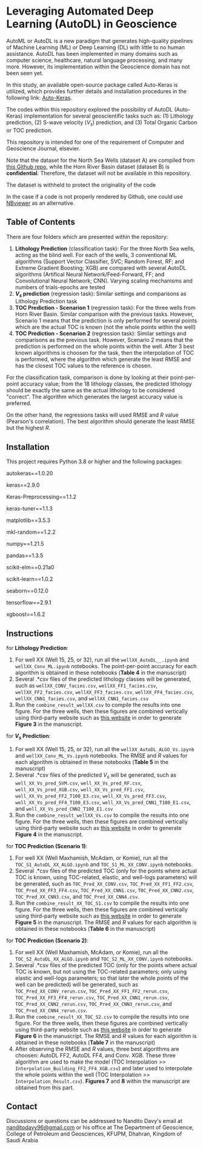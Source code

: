 # Leveraging Automated Deep Learning (AutoDL) in Geoscience

AutoML or AutoDL is a new paradigm that generates high-quality pipelines of Machine Learning (ML) or Deep Learning (DL) with little to no human assistance. AutoDL has been implemented in many domains such as computer science, healthcare, natural language processing, and many more. However, its implementation within the Geoscience domain has not been seen yet.

In this study, an available open-source package called Auto-Keras is utilized, which provides further details and installation procedures in the following link: [Auto-Keras](https://autokeras.com/).


The codes within this repository explored the possibility of AutoDL (Auto-Keras) implementation for several geoscientific tasks such as: (1) Lithology prediction, (2) S-wave velocity ($V_s$) prediction, and (3) Total Organic Carbon or TOC prediction.

This repository is intended for one of the requirement of Computer and Geoscience Journal, elsevier.

Note that the dataset for the North Sea Wells (dataset A) are compiled from [this Github repo](https://github.com/bolgebrygg/MalenoV), while the Horn River Basin dataset (dataset B) is **confidential**. Therefore, the dataset will not be available in this repository.

The dataset is withheld to protect the originality of the code

In the case if a code is not properly rendered by Github, one could use [NBviewer](https://nbviewer.org/) as an alternative.

## Table of Contents
There are four folders which are presented within the repository:
1) **Lithology Prediction** (classification task): For the three North Sea wells, acting as the blind well. For each of the wells, 3 conventional ML algorithms (Support Vector Classifier, SVC; Random Forest, RF; and Extreme Gradient Boosting; XGB) are compared with several AutoDL algorithms (Artifical Neural Network/Feed-Forward, FF; and Convolutional Neural Network; CNN). Varying scaling mechanisms and numbers of trials-epochs are tested
2) **$V_s$ prediction** (regression task): Similar settings and comparisons as Lithology Prediction task
3) **TOC Prediction - Scenarion 1** (regression task): For the three wells from Horn River Basin. Similar comparison with the previous tasks. However, Scenario 1 means that the prediction is only performed for several points which are the actual TOC is known (not the whole points within the well)
4) **TOC Prediction - Scenarion 2** (regression task): Similar settings and comparisons as the previous task. However, Scenario 2 means that the prediction is performed on the whole points within the well. After 3 best known algorithms is choosen for the task, then the interpolation of TOC is performed, where the algorithm which generate the least RMSE and has the closest TOC values to the reference is chosen.

For the classification task, comparison is done by looking at their point-per-point accuracy value; from the 18 lithology classes, the predicted lithology should be exactly the same as the actual lithology to be considered "correct". The algorithm which generates the largest accuracy value is preferred.

On the other hand, the regressions tasks will used RMSE and $R$ value (Pearson's correlation). The best algorithm should generate the least RMSE but the highest $R$.

## Installation

This project requires Python 3.8 or higher and the following packages:

autokeras==1.0.20

keras==2.9.0

Keras-Preprocessing==1.1.2

keras-tuner==1.1.3

matplotlib==3.5.3

mkl-random==1.2.2

numpy==1.21.5

pandas==1.3.5

scikit-elm==0.21a0

scikit-learn==1.0.2

seaborn==0.12.0

tensorflow==2.9.1

xgboost==1.6.2

## Instructions
for **Lithology Prediction**:
1. For well XX (Well 15, 25, or 32), run all the `wellXX_AutoDL__.ipynb` and `wellXX_Conv_ML.ipynb` notebooks. The point-per-point accuracy for each algorithm is obtained in these notebooks (**Table 4** in the manuscript)
2. Several .*csv files of the predicted lithology classes will be generated, such as `wellXX_CONV_facies.csv`, `wellXX_FF1_facies.csv`, `wellXX_FF2_facies.csv`, `wellXX_FF3_facies.csv`, `wellXX_FF4_facies.csv`, `wellXX_CNN1_facies.csv`, and `wellXX_CNN1_facies.csv`
3. Run the `combine_result_wellXX.csv` to compile the results into one figure. For the three wells, then these figures are combined vertically using third-party website such as [this website](https://photo333.com/merge-png.php) in order to generate **Figure 3** in the manuscript.

for **$V_s$ Prediction**:
1. For well XX (Well 15, 25, or 32), run all the `wellXX_AutoDL_ALGO_Vs.ipynb` and `wellXX_Conv_ML_Vs.ipynb` notebooks. The RMSE and $R$ values for each algorithm is obtained in these notebooks (**Table 5** in the manuscript)
2. Several .*csv files of the predicted $V_s$ will be generated, such as `well_XX_Vs_pred_SVM.csv`, `well_XX_Vs_pred_RF.csv`, `well_XX_Vs_pred_XGB.csv`, `well_XX_Vs_pred_FF1.csv`, `well_XX_Vs_pred_FF2_T100_E3.csv`, `well_XX_Vs_pred_FF3.csv`, `well_XX_Vs_pred_FF4_T100_E3.csv`, `well_XX_Vs_pred_CNN1_T100_E1.csv`, and `well_XX_Vs_pred_CNN2_T100_E1.csv`
3. Run the `combine_result_wellXX_Vs.csv` to compile the results into one figure. For the three wells, then these figures are combined vertically using third-party website such as [this website](https://photo333.com/merge-png.php) in order to generate **Figure 4** in the manuscript.

for **TOC Prediction (Scenario 1)**:
1. For well XX (Well Maxhamish, McAdam, or Komie), run all the `TOC_S1_AutoDL_XX_ALGO.ipynb` and `TOC_S1_ML_XX_CONV.ipynb` notebooks. 
2. Several .*csv files of the predicted TOC (only for the points where actual TOC is known, using TOC-related, elastic, and well-logs parameters) will be generated, such as `TOC_Pred_XX_CONV.csv`, `TOC_Pred_XX_FF1_FF2.csv`, `TOC_Pred_XX_FF3_FF4.csv`, `TOC_Pred_XX_CNN1.csv`, `TOC_Pred_XX_CNN2.csv`, `TOC_Pred_XX_CNN3.csv`, and `TOC_Pred_XX_CNN4.csv`.
3. Run the `combine_result_XX_TOC_S1.csv` to compile the results into one figure. For the three wells, then these figures are combined vertically using third-party website such as [this website](https://photo333.com/merge-png.php) in order to generate **Figure 5** in the manuscript. The RMSE and $R$ values for each algorithm is obtained in these notebooks (**Table 6** in the manuscript)

for **TOC Prediction (Scenario 2)**:
1. For well XX (Well Maxhamish, McAdam, or Komie), run all the `TOC_S2_AutoDL_XX_ALGO.ipynb` and `TOC_S2_ML_XX_CONV.ipynb` notebooks.
2. Several .*csv files of the predicted TOC (only for the points where actual TOC is known, but not using the TOC-related parameters; only using elastic and well-logs parameters; so that later the whole points of the well can be predicted) will be generated, such as `TOC_Pred_XX_CONV_rerun.csv`, `TOC_Pred_XX_FF1_FF2_rerun.csv`, `TOC_Pred_XX_FF3_FF4_rerun.csv`, `TOC_Pred_XX_CNN1_rerun.csv`, `TOC_Pred_XX_CNN2_rerun.csv`, `TOC_Pred_XX_CNN3_rerun.csv`, and `TOC_Pred_XX_CNN4_rerun.csv`.
3. Run the `combine_result_XX_TOC_S2.csv` to compile the results into one figure. For the three wells, then these figures are combined vertically using third-party website such as [this website](https://photo333.com/merge-png.php) in order to generate **Figure 6** in the manuscript. The RMSE and $R$ values for each algorithm is obtained in these notebooks (**Table 7** in the manuscript)
4. After observing the RMSE and $R$ values, three best algorithms are choosen: AutoDL FF2, AutoDL FF4, and Conv. XGB. These three algorithm are used to make the model (TOC Interpolation >> `Interpolation_Building_FF2_FF4_XGB.csv`) and later used to interpolate the whole points within the well (TOC Interpolation >> `Interpolation_Result.csv`). **Figures 7** and **8** within the manuscript are obtained from this part. 

## Contact
Discussions or questions can be addressed to Nandito Davy's email at nanditodavy96@gmail.com or his office at The Department of Geoscience, College of Petroleum and Geosciences, KFUPM, Dhahran, Kingdom of Saudi Arabia
